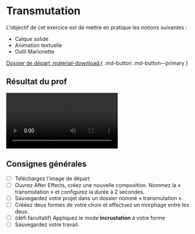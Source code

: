 # Transmutation

L'objectif de cet exercice est de mettre en pratique les notions suivantes : 

* Calque solide
* Animation textuelle
* Outil Marionette

[Dossier de départ :material-download:](./bg.jpg){ .md-button .md-button--primary }

## Résultat du prof

![type:video](./transmutation.mp4) 

## Consignes générales

- [ ] Téléchargez l'image de départ
- [ ] Ouvrez After Effects, créez une nouvelle composition. Nommez la « transmutation » et configurez la durée à 2 secondes. 
- [ ] Sauvegardez votre projet dans un dossier nommé « transmutation ».
- [ ] Crééez deux formes de votre choix et effectuez un morphage entre les deux.
- [ ] (défi facultatif) Appliquez le mode **incrustation** à votre forme
- [ ] Sauvegardez votre travail.